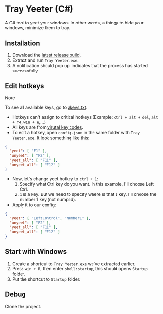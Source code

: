 # Tray Yeeter (C#)
A C# tool to yeet your windows. In other words, a thingy to hide your windows, minimize them to tray.

## Installation
1. Download the [latest release build](https://github.com/Neurs12/tray_yeeter_sharp/releases/).
2. Extract and run `Tray Yeeter.exe`.
3. A notification should pop up, indicates that the process has started successfully.

## Edit hotkeys
> [!NOTE]
> To see all available keys, go to [akeys.txt](https://github.com/Neurs12/tray_yeeter_sharp/blob/master/akeys.txt).

- Hotkeys can't assign to critical hotkeys (Example: `ctrl + alt + del`, `alt + f4`, `win + e`,...)
- All keys are from [virutal key codes](https://learn.microsoft.com/en-us/windows/win32/inputdev/virtual-key-codes).
- To edit a hotkey, open `config.json` in the same folder with `Tray Yeeter.exe`. It look something like this:
```json
{
  "yeet": [ "F1" ],
  "unyeet": [ "F2" ],
  "yeet_all": [ "F11" ],
  "unyeet_all": [ "F12" ]
}
```

- Now, let's change yeet hotkey to `ctrl + 1`:
    1. Specify what Ctrl key do you want. In this example, I'll choose Left Ctrl.
    3. `1` is a key. But we need to specify where is that `1` key. I'll choose the number 1 key (not numpad).
- Apply it to our config:
```json
{
  "yeet": [ "LeftControl", "Number1" ],
  "unyeet": [ "F2" ],
  "yeet_all": [ "F11" ],
  "unyeet_all": [ "F12" ]
}
```

## Start with Windows
1. Create a shortcut to `Tray Yeeter.exe` we've extracted earlier.
2. Press `win + R`, then enter `shell:startup`, this should opens `Startup` folder.
3. Put the shortcut to `Startup` folder.

## Debug
Clone the project.
